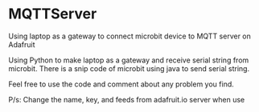 # MQTTServer
Using laptop as a gateway to connect microbit device to MQTT server on Adafruit

Using Python to make laptop as a gateway and receive serial string from microbit.
There is a snip code of microbit using java to send serial string.

Feel free to use the code and comment about any problem you find.

P/s: Change the name, key, and feeds from adafruit.io server when use

